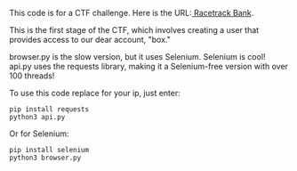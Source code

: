 This code is for a CTF challenge. Here is the URL:[ Racetrack Bank](https://tryhackme.com/r/room/racetrackbank).

This is the first stage of the CTF, which involves creating a user that provides access to our dear account, "box."

browser.py is the slow version, but it uses Selenium. Selenium is cool!<br />
api.py uses the requests library, making it a Selenium-free version with over 100 threads!

To use this code replace for your ip, just enter:
```
pip install requests
python3 api.py
```
Or for Selenium:
```
pip install selenium
python3 browser.py
```
